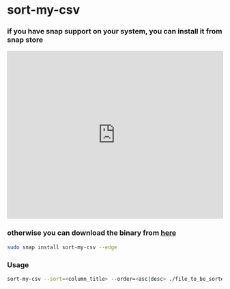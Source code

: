 # sort-my-csv

### if you have snap support on your system, you can install it from snap store

<iframe src="https://snapcraft.io/sort-my-csv/embedded?button=white&channels=true" frameborder="0" width="100%" height="390px" style="border: 1px solid #CCC; border-radius: 2px;"></iframe>

### otherwise you can download the binary from [here](https://raw.githubusercontent.com/GabrielMessiasdaRosa/sort-my-csv/master/bin/sort-my-csv)

```bash
sudo snap install sort-my-csv --edge
```

### Usage

```bash
sort-my-csv --sort=<column_title> --order=<asc|desc> ./file_to_be_sorted.csv ./sorted_file_output.csv
```
